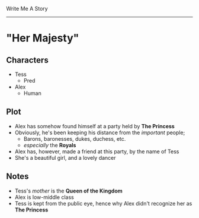 Write Me A Story
****************
"Her Majesty"
=============

Characters
----------
- Tess
	- Pred
- Alex
	- Human

Plot
----
- Alex has somehow found himself at a party held by __The Princess__
- Obviously, he's been keeping his distance from the _important_ people;
  - Barons, baronesses, dukes, duchess, etc.
  - _especially_ the __Royals__
- Alex has, however, made a friend at this party, by the name of Tess
- She's a beautiful girl, and a lovely dancer

Notes
-----
- Tess's _mother_ is the __Queen of the Kingdom__
- Alex is low-middle class
- Tess is kept from the public eye, hence why Alex didn't recognize her as __The Princess__